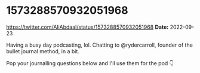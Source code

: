 # 1573288570932051968
https://twitter.com/AliAbdaal/status/1573288570932051968
**Date:** 2022-09-23

Having a busy day podcasting, lol. Chatting to @rydercarroll, founder of the bullet journal method, in a bit. 

Pop your journalling questions below and I'll use them for the pod 👇

